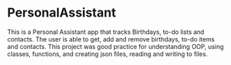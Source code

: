 # PersonalAssistant
This is a Personal Assistant app that tracks Birthdays, to-do lists and contacts. The user is able to get, add and remove birthdays, to-do items and contacts. This project was good practice for understanding OOP, using classes, functions, and creating json files, reading and writing to files. 
